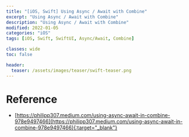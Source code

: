 ```yaml
---
title: "[iOS, Swift] Using Async / Await with Combine"
excerpt: "Using Async / Await with Combine"
description: "Using Async / Await with Combine"
modified: 2022-01-05
categories: "iOS"
tags: [iOS, Swift, SwiftUI, Async/Await, Combine]

classes: wide
toc: false

header:
  teaser: /assets/images/teaser/swift-teaser.png
---
```


<script src="https://gist.github.com/tigi44/a5fed5e5d98c1792908de60e8dabc3d3.js"></script>

# Reference
- [https://philipp307.medium.com/using-async-await-in-combine-978e9497466](https://philipp307.medium.com/using-async-await-in-combine-978e9497466){:target="_blank"}
